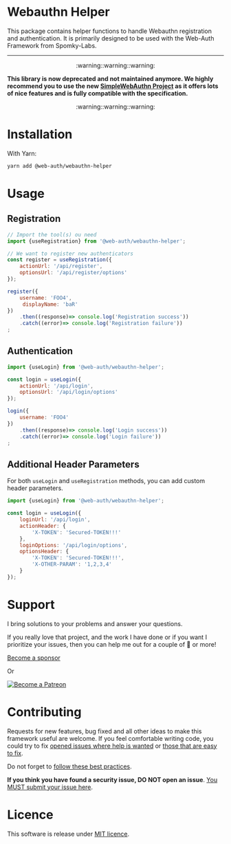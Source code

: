 Webauthn Helper
===============

This package contains helper functions to handle Webauthn registration and authentication.
It is primarily designed to be used with the Web-Auth Framework from Spomky-Labs.

----

<p align="center">:warning::warning::warning:</p>

**This library is now deprecated and not maintained anymore.
We highly recommend you to use the new [SimpleWebAuthn Project]([https://github.com/web-token/jwt-framework](https://github.com/MasterKale/SimpleWebAuthn)) as it offers lots of nice features and is fully compatible with the specification.**

<p align="center">:warning::warning::warning:</p>


# Installation

With Yarn:

```sh
yarn add @web-auth/webauthn-helper
```
# Usage

## Registration

```js
// Import the tool(s) ou need
import {useRegistration} from '@web-auth/webauthn-helper';

// We want to register new authenticators
const register = useRegistration({
    actionUrl: '/api/register',
    optionsUrl: '/api/register/options'
});

register({
    username: 'FOO4',
     displayName: 'baR'
})
    .then((response)=> console.log('Registration success'))
    .catch((error)=> console.log('Registration failure'))
;
```

## Authentication

```js
import {useLogin} from '@web-auth/webauthn-helper';

const login = useLogin({
    actionUrl: '/api/login',
    optionsUrl: '/api/login/options'
});

login({
    username: 'FOO4'
})
    .then((response)=> console.log('Login success'))
    .catch((error)=> console.log('Login failure'))
;
```

## Additional Header Parameters

For both `useLogin` and `useRegistration` methods, you can add custom header parameters.

```js
import {useLogin} from '@web-auth/webauthn-helper';

const login = useLogin({
    loginUrl: '/api/login',
    actionHeader: {
        'X-TOKEN': 'Secured-TOKEN!!!'
    },
    loginOptions: '/api/login/options',
    optionsHeader: {
        'X-TOKEN': 'Secured-TOKEN!!!',
        'X-OTHER-PARAM': '1,2,3,4'
    }
});
```


# Support

I bring solutions to your problems and answer your questions.

If you really love that project, and the work I have done or if you want I prioritize your issues, then you can help me out for a couple of :beers: or more!

[Become a sponsor](https://github.com/sponsors/Spomky)

Or

[![Become a Patreon](https://c5.patreon.com/external/logo/become_a_patron_button.png)](https://www.patreon.com/FlorentMorselli)

# Contributing

Requests for new features, bug fixed and all other ideas to make this framework useful are welcome.
If you feel comfortable writing code, you could try to fix [opened issues where help is wanted](https://github.com/web-auth/webauthn-framework/issues?q=label%3A%22help+wanted%22) or [those that are easy to fix](https://github.com/web-auth/webauthn-framework/labels/easy-pick).

Do not forget to [follow these best practices](.github/CONTRIBUTING.md).

**If you think you have found a security issue, DO NOT open an issue**. [You MUST submit your issue here](https://gitter.im/Spomky/).

# Licence

This software is release under [MIT licence](LICENSE).
